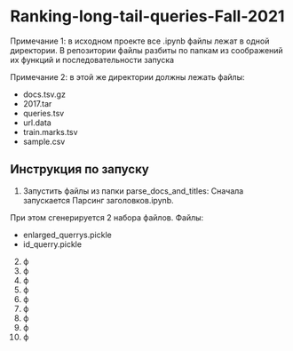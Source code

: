 # Ranking-long-tail-queries-Fall-2021
Примечание 1: в исходном проекте все .ipynb файлы лежат в одной директории. В репозитории файлы разбиты по папкам из соображений их функций и последовательности запуска  

Примечание 2: в этой же директории должны лежать файлы:  
   *  docs.tsv.gz
   *  2017.tar
   *  queries.tsv
   *  url.data
   *  train.marks.tsv
   *  sample.csv  

## Инструкция по запуску
1. Запустить файлы из папки parse_docs_and_titles: Сначала запускается Парсинг заголовков.ipynb.

При этом сгенерируется 2 набора файлов. Файлы:  
* enlarged_querrys.pickle
* id_querry.pickle

2. ф
3. ф
4. ф
5. ф
6. ф
7. ф
8. ф
9. ф
10. ф
